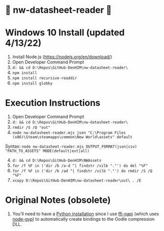 # 📄 nw-datasheet-reader 📄

# Windows 10 Install (updated 4/13/22)
1. Install Node.js (https://nodejs.org/en/download/)
2. Open Developer Command Prompt
3. `d: && cd D:\Repos\GitHub-DenHIM\nw-datasheet-reader\`
4. `npm install`
5. `npm install recursive-readdir`
6. `npm install globby`

# Execution Instructions
1. Open Developer Command Prompt
2. `d: && cd D:\Repos\GitHub-DenHIM\nw-datasheet-reader\`
3. `rmdir /S /Q "out"`
4. `node nw-datasheet-reader.mjs json "C:\Program Files (x86)\Steam\steamapps\common\New World\assets" default`

Syntax: `node nw-datasheet-reader.mjs OUTPUT_FORMAT(json|csv) "PATH_TO_ASSETS" MODE(default|ext|all)`

4. `d: && cd D:\Repos\GitHub-DenHIM\NWAssets`
5. `for /f %F in ('dir /b /a-d ^| findstr /vilb "."') do del "%F"`
6. `for /f %F in ('dir /b /ad ^| findstr /vilb "."') do rmdir /S /Q "%F"`
7. `xcopy D:\Repos\GitHub-DenHIM\nw-datasheet-reader\out\ . /E`

# Original Notes (obsolete)
1. You'll need to have a [Python installation](https://www.python.org/downloads/) since I use [ffi-napi](https://www.npmjs.com/package/ffi-napi) (which uses [node-gyp](https://github.com/nodejs/node-gyp)) to automatically create bindings to the Oodle compression DLL.
